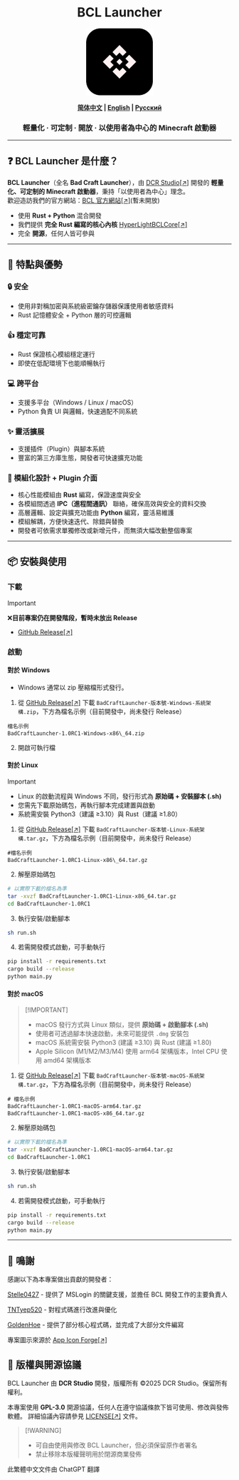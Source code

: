 <h1 align="center">BCL Launcher</h1>

<p align="center">
  <img src="./assets/logo.svg" alt="BCL-Launcher Logo" width="150">
</p>

<p align="center">
  <b><a href="../README.md">简体中文</a> | <a href="README_ENG.md">English</a> | <a href="README_RUS.md">Русский</a></b>
</p>

<h3 align="center">輕量化 · 可定制 · 開放 · 以使用者為中心的 Minecraft 啟動器</h3>

---

## ❓ BCL Launcher 是什麼？
**BCL Launcher**（全名 **Bad Craft Launcher**），由 [DCR Studio[↗]](https://github.com/DCR-Studio) 開發的 **輕量化、可定制的 Minecraft 啟動器**，秉持「以使用者為中心」理念。  
歡迎造訪我們的官方網站：[BCL 官方網站[↗]](https://launcher.dcrstudio.top/zh_tw.html)(暫未開放)

- 使用 **Rust + Python** 混合開發  
- 我們提供 **完全 Rust 編寫的核心內核** [HyperLightBCLCore[↗]](https://github.com/DCR-Studio/OpenBCLCore)  
- 完全 **開源**，任何人皆可參與  

---

## 🚀 特點與優勢
### 🔒 安全  
- 使用非對稱加密與系統級密鑰存儲器保護使用者敏感資料  
- Rust 記憶體安全 + Python 層的可控邏輯  

### 👍 穩定可靠  
- Rust 保證核心模組穩定運行  
- 即使在低配環境下也能順暢執行  

### 💻 跨平台  
- 支援多平台（Windows / Linux / macOS）  
- Python 負責 UI 與邏輯，快速適配不同系統  

### ✨ 靈活擴展  
- 支援插件（Plugin）與腳本系統  
- 豐富的第三方庫生態，開發者可快速擴充功能  

### 🧩 模組化設計 + Plugin 介面  
- 核心性能模組由 **Rust** 編寫，保證速度與安全  
- 各模組間透過 **IPC（進程間通訊）** 聯絡，確保高效與安全的資料交換  
- 高層邏輯、設定與擴充功能由 **Python** 編寫，靈活易維護  
- 模組解耦，方便快速迭代、除錯與替換  
- 開發者可依需求單獨修改或新增元件，而無須大幅改動整個專案  

---

## 📦 安裝與使用
### 下載
> [!IMPORTANT]  
> ❌**目前專案仍在開發階段，暫時未放出 Release**
- [GitHub Release[↗]](https://github.com/DCR-Studio/BCL-Launcher/releases)

### 啟動
#### 對於 Windows
- Windows 通常以 zip 壓縮檔形式發行。
1. 從 [GitHub Release[↗]](https://github.com/DCR-Studio/BCL-Launcher/releases) 下載 `BadCraftLauncher-版本號-Windows-系統架構.zip`，下方為檔名示例（目前開發中，尚未發行 Release）
```
檔名示例
BadCraftLauncher-1.0RC1-Windows-x86\_64.zip
```
2. 開啟可執行檔

#### 對於 Linux
> [!IMPORTANT]
> - Linux 的啟動流程與 Windows 不同，發行形式為 **原始碼 + 安裝腳本 (.sh)**  
> - 您需先下載原始碼包，再執行腳本完成建置與啟動  
> - 系統需安裝 Python3（建議 ≥3.10）與 Rust（建議 ≥1.80）
1. 從 [GitHub Release[↗]](https://github.com/DCR-Studio/BCL-Launcher/releases) 下載 `BadCraftLauncher-版本號-Linux-系統架構.tar.gz`，下方為檔名示例（目前開發中，尚未發行 Release）  
```
#檔名示例
BadCraftLauncher-1.0RC1-Linux-x86\_64.tar.gz
````

2. 解壓原始碼包  
```bash
# 以實際下載的檔名為準
tar -xvzf BadCraftLauncher-1.0RC1-Linux-x86_64.tar.gz
cd BadCraftLauncher-1.0RC1
````

3. 執行安裝/啟動腳本

```bash
sh run.sh
```

4. 若需開發模式啟動，可手動執行

```bash
pip install -r requirements.txt
cargo build --release
python main.py
```

#### 對於 macOS

> \[!IMPORTANT]
>
> * macOS 發行方式與 Linux 類似，提供 **原始碼 + 啟動腳本 (.sh)**
> * 使用者可透過腳本快速啟動，未來可能提供 `.dmg` 安裝包
> * macOS 系統需安裝 Python3 (建議 ≥3.10) 與 Rust (建議 ≥1.80)
> * Apple Silicon (M1/M2/M3/M4) 使用 arm64 架構版本，Intel CPU 使用 amd64 架構版本

1. 從 [GitHub Release[↗]](https://github.com/DCR-Studio/BCL-Launcher/releases) 下載 `BadCraftLauncher-版本號-macOS-系統架構.tar.gz`，下方為檔名示例（目前開發中，尚未發行 Release）

```
# 檔名示例
BadCraftLauncher-1.0RC1-macOS-arm64.tar.gz
BadCraftLauncher-1.0RC1-macOS-x86_64.tar.gz
```

2. 解壓原始碼包

```bash
# 以實際下載的檔名為準
tar -xvzf BadCraftLauncher-1.0RC1-macOS-arm64.tar.gz
cd BadCraftLauncher-1.0RC1
```

3. 執行安裝/啟動腳本

```bash
sh run.sh
```

4. 若需開發模式啟動，可手動執行

```bash
pip install -r requirements.txt
cargo build --release
python main.py
```
---
## 🌟 鳴謝
感謝以下為本專案做出貢獻的開發者：

[Stelle0427](https://github.com/Stelle0427) - 提供了 MSLogin 的關鍵支援，並擔任 BCL 開發工作的主要負責人  

[TNTyep520](https://github.com/TNTyep520) - 對程式碼進行改進與優化  

[GoldenHoe](https://github.com/GoldenHoe) - 提供了部分核心程式碼，並完成了大部分文件編寫  

專案圖示來源於 [App Icon Forge[↗]](https://zhangyu1818.github.io/appicon-forge/)
## 📜 版權與開源協議

BCL Launcher 由 **DCR Studio** 開發，版權所有 ©2025 DCR Studio。保留所有權利。

本專案使用 **GPL-3.0** 開源協議，任何人在遵守協議條款下皆可使用、修改與發佈軟體。
詳細協議內容請參見 [LICENSE[↗]](./LICENSE) 文件。

> \[!WARNING]
>
> * 可自由使用與修改 BCL Launcher，但必須保留原作者署名
> * 禁止移除本版權聲明用於閉源商業發佈

此繁體中文文件由 ChatGPT 翻譯
	